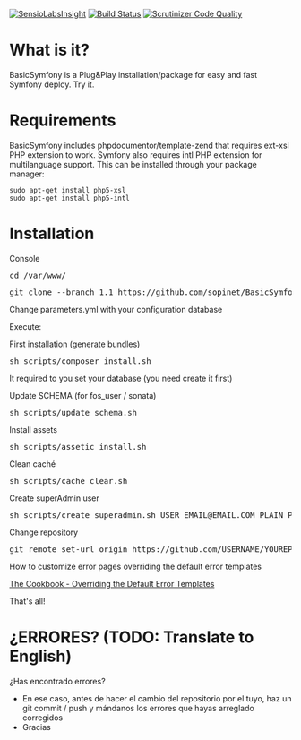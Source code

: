 [![SensioLabsInsight](https://insight.sensiolabs.com/projects/84f19b4e-6135-457d-be83-56b684231595/big.png)](https://insight.sensiolabs.com/projects/84f19b4e-6135-457d-be83-56b684231595) [![Build Status](https://travis-ci.org/sopinet/BasicSymfony.svg?branch=master)](https://travis-ci.org/sopinet/BasicSymfony) [![Scrutinizer Code Quality](https://scrutinizer-ci.com/g/sopinet/BasicSymfony/badges/quality-score.png?b=master)](https://scrutinizer-ci.com/g/sopinet/BasicSymfony/?branch=master)



What is it?
===========

BasicSymfony is a Plug&Play installation/package for easy and fast Symfony deploy. Try it.

Requirements
============

BasicSymfony includes phpdocumentor/template-zend that requires ext-xsl PHP extension to work. Symfony also requires intl PHP extension for multilanguage support. This can be installed through your package manager:

```
sudo apt-get install php5-xsl
sudo apt-get install php5-intl
```

Installation
============

Console
<pre>cd /var/www/</pre>
<pre>git clone --branch 1.1 https://github.com/sopinet/BasicSymfony.git YourProjectName</pre>

Change parameters.yml with your configuration database<br>

Execute: 

First installation (generate bundles)
<pre>sh scripts/composer_install.sh</pre>

It required to you set your database (you need create it first)

Update SCHEMA (for fos_user / sonata)
<pre>sh scripts/update_schema.sh</pre>

Install assets
<pre>sh scripts/assetic_install.sh</pre>

Clean caché
<pre>sh scripts/cache_clear.sh</pre>

Create superAdmin user
<pre>sh scripts/create_superadmin.sh USER EMAIL@EMAIL.COM PLAIN_PASSWORD</pre>

Change repository
<pre>git remote set-url origin https://github.com/USERNAME/YOUREPOSITORY.git</pre>

How to customize error pages overriding the default error templates

[The Cookbook - Overriding the Default Error Templates](http://symfony.com/doc/current/cookbook/controller/error_pages.html#overriding-the-default-error-templates)



That's all!

¿ERRORES? (TODO: Translate to English)
=========
¿Has encontrado errores?
- En ese caso, antes de hacer el cambio del repositorio por el tuyo, haz un git commit / push y mándanos los errores que hayas arreglado corregidos
- Gracias
